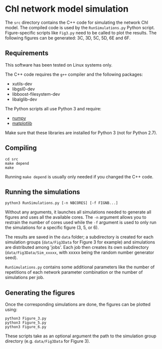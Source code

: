 # ChI network model simulation

The `src` directory contains the C++ code for simulating the network ChI model. The compiled code is used by the `RunSimulations.py` Python script. Figure-specific scripts like `Fig3.py` need to be called to plot the results. The following figures can be generated: 3C, 3D, 5C, 5D, 6E and 6F.

## Requirements

This software has been tested on Linux systems only.

The C++ code requires the `g++` compiler and the following packages:
- xutils-dev
- libgsl0-dev
- libboost-filesystem-dev
- libalglib-dev

The Python scripts all use Python 3 and require:
- [numpy](http://www.numpy.org/)
- [matplotlib](https://matplotlib.org/)

Make sure that these libraries are installed for Python 3 (not for Python 2.7).

## Compiling

```
cd src
make depend
make
```
Running `make depend` is usually only needed if you changed the C++ code.

## Running the simulations

```
python3 RunSimulations.py [-n NBCORES] [-f FIGNB...]
```
Without any arguments, it launches all simulations needed to generate all figures and uses all the available cores. The `-n` argument allows you to restrain the number of cores used while the `-f` argument is used to only run the simulations for a specific figure (3, 5, or 6).

The results are saved in the `data` folder; a subdirectory is created for each simulation groups (`data/Fig3Data` for Figure 3 for example) and simulations are distributed among 'jobs'. Each job then creates its own subdirectory (`data/Fig3Data/Sim_xxxxx`, with xxxxx being the random number generator seed).

`RunSimulations.py` contains some additional parameters like the number of repetitions of each network parameter combination or the number of simulations per job.

## Generating the figures

Once the corresponding simulations are done, the figures can be plotted using:
```
python3 Figure_3.py
python3 Figure_5.py
python3 Figure_6.py
```
These scripts take as an optional argument the path to the simulation group directory (e.g. `data/Fig3Data` for Figure 3).
